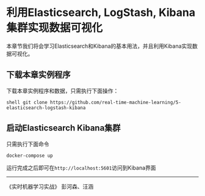 
# 利用Elasticsearch, LogStash, Kibana集群实现数据可视化

本章节我们将会学习Elasticsearch和Kibana的基本用法，并且利用Kibana实现数
据可视化。

## 下载本章实例程序

下载本章实例程序和数据，只需执行下面操作：

``shell
git clone https://github.com/real-time-machine-learning/5-elasticsearch-logstash-kibana
``

## 启动Elasticsearch Kibana集群

只需执行下面命令

```shell
docker-compose up 
```

运行完成之后即可在`http://localhost:5601`访问到Kibana界面




--- 
《实时机器学习实战》 彭河森、汪涵